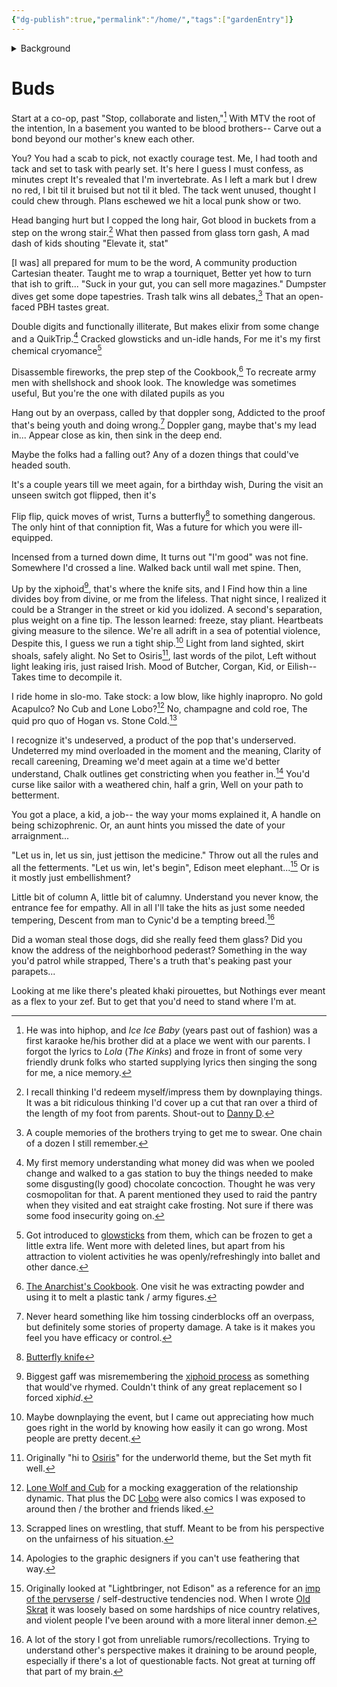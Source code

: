 ```yaml
---
{"dg-publish":true,"permalink":"/home/","tags":["gardenEntry"]}
---
```


<details><summary>Background</summary>
This is about someone I knew from 3 to ~13.  He (~2 years older than me)/his older brother(~5 years older?) were homeschooled, and we knew each other through a co-op grocery thing.
<br /><br />
At some point we stopped seeing each other.  I don't know if it was our parents fighting, life pressures, or something like pressure from a protracted custody battle that probably didn't look favorably on things like a kid stepping on a piece of glass or naively sharing stories about dumpster diving.  
<br /><br />
I was too young to understand a lot of what was going on, and my memory is a bit muddled.  He lived in a dangerous area, and his dad was mostly out of his life.  I was told he was illiterate and otherwise stunted in academics, that his brother was sexually active at 10... things like that, from a parent who hasn't always been reliable.  From the friend there were stories about crazy neighbors who'd steal or harm pets.  He'd give us knives before we walked around his block for protection, side-eyeing people we saw.  Random "street smart" advice like how to look starving for pity when selling things for a school fundraiser.
<br /><br />
~1-2 years after not getting to see him I got asked who I wanted to invite to my birthday and I was obstinate about only wanting to see him.  That led to me being dropped off some afternoon.  A little after he started smoking a blunt with an older neighbor on the stoop.  I awkwardly turned it down when offered.  
<br /><br />
The conversation in general was awkward.  Maybe he'd been hurt when we stopped seeing each other.  Maybe there were other things said I didn't have access too, or he was starting to feel the stress of an adult life that was going to be rough for him.  On my end I was excited to see him again... I'd never stopped liking him or thinking he was cool.  Probably on the spectrum and selectively mute in school, at least.  Like some of the older/alt folks I <a href=https://tildes.net/~talk/x29/hi_how_are_you_mental_health_support_and_discussion_thread_june_2021#comment-6jgt>met a couple years later</a>, there was some feeling of validation by having a friend outside of the system.  If I could fit in there, I didn't have to try to fit into regular life.
<br /><br />
Some time later when we were inside he pulled a knife on me, and kept yelling "fucking preppy, fucking preppy piece of shit".  A lot of my memory is bad, but certain things act as a bit of a checksum for me in memories.  Vivid auditory memories like that are usually pretty accurate.  I froze, and I'm guessing when the moment passed I made a call to get picked up.  I have a small scar near my xiphoid process but I can't recall if I was actually cut.
<br /><br />
Years later I saw his mom, who remained friends with an aunt, at an event.  She said he was doing okay.  He was working as a janitor, got grounded with martial arts, and was on medication for schizophrenia.  It recontectualized that maybe some things he said were from early paranoia... evil neighbors or step-sister.  I think I later heard he had a daughter and was doing well, which I really hope is the case.  During a dinner with the aunt a while back she mentioned someone in her friend group had been hurt that no one ever asked her about her son who was in jail, and this guy was who my mind snapped to.  Just a hunch.  I'm not sure I wanted to know, or maybe just like the aunt/friend group I thought that was intrusive, so I didn't ask.
</details>

# Buds

Start at a co-op, past "Stop, collaborate and listen,"[^1]
With MTV the root of the intention,
In a basement you wanted to be blood brothers--
Carve out a bond beyond our mother's knew each other.

You? You had a scab to pick, not exactly courage test.
Me, I had tooth and tack and set to task with pearly set.
It's here I guess I must confess, as minutes crept
It's revealed that I'm invertebrate. 
As I left a mark but I drew no red,
I bit til it bruised but not til it bled.
The tack went unused, thought I could chew through.
Plans eschewed we hit a local punk show or two.

Head banging hurt but I copped the long hair,
Got blood in buckets from a step on the wrong stair.[^2]
What then passed from glass torn gash,
A mad dash of kids shouting "Elevate it, stat"

[I was] all prepared for mum to be the word,
A community production Cartesian theater.
Taught me to wrap a tourniquet, 
Better yet how to turn that ish to grift...
"Suck in your gut, you can sell more magazines."
Dumpster dives get some dope tapestries.
Trash talk wins all debates,[^3]
That an open-faced PBH tastes great.

Double digits and functionally illiterate,
But makes elixir from some change and a QuikTrip.[^4]
Cracked glowsticks and un-idle hands,
For me it's my first chemical cryomance[^5]

Disassemble fireworks, the prep step of the Cookbook,[^6]
To recreate army men with shellshock and shook look.
The knowledge was sometimes useful, 
But you're the one with dilated pupils as you

Hang out by an overpass, called by that doppler song,
Addicted to the proof that's being youth and doing wrong.[^7]
Doppler gang, maybe that's my lead in...
Appear close as kin, then sink in the deep end.

Maybe the folks had a falling out?
Any of a dozen things that could've headed south.

It's a couple years till we meet again, for a birthday wish,
During the visit an unseen switch got flipped, then it's

Flip flip, quick moves of wrist,
Turns a butterfly[^8] to something dangerous.
The only hint of that conniption fit,
Was a future for which you were ill-equipped.

Incensed from a turned down dime,
It turns out "I'm good" was not fine.
Somewhere I'd crossed a line.
Walked back until wall met spine.  Then,

Up by the xiphoid[^18], that's where the knife sits, and I
Find how thin a line divides boy from divine, or me from the lifeless.
That night since, I realized it could be a 
Stranger in the street or kid you idolized. 
A second's separation, plus weight on a fine tip.
The lesson learned: freeze, stay pliant.
Heartbeats giving measure to the silence.
We're all adrift in a sea of potential violence,
Despite this, I guess we run a tight ship.[^9]
Light from land sighted, skirt shoals, safely alight.
No Set to Osiris[^10], last words of the pilot,
Left without light leaking iris, just raised Irish.
Mood of Butcher, Corgan, Kid, or Eilish--
Takes time to decompile it.

I ride home in slo-mo.
Take stock: a low blow, like highly inapropro.
No gold Acapulco? No Cub and Lone Lobo?[^11]
No, champagne and cold roe,
The quid pro quo of Hogan vs. Stone Cold.[^12]

I recognize it's undeserved, a product of the pop that's underserved.
Undeterred my mind overloaded in the moment and the meaning, 
Clarity of recall careening, 
Dreaming we'd meet again at a time we'd better understand,
Chalk outlines get constricting when you feather in.[^17]
You'd curse like sailor with a weathered chin, half a grin,
Well on your path to betterment.

You got a place, a kid, a job-- the way your moms explained it, 
A handle on being schizophrenic. 
Or, an aunt hints you missed the date of your arraignment...

"Let us in, let us sin, just jettison the medicine."
Throw out all the rules and all the fetterments.
"Let us win, let's begin", Edison meet elephant...[^13]
Or is it mostly just embellishment?

Little bit of column A, little bit of calumny.
Understand you never know, the entrance fee for empathy.
All in all I'll take the hits as just some needed tempering, 
Descent from man to Cynic'd be a tempting breed.[^16]

Did a woman steal those dogs, did she really feed them glass?
Did you know the address of the neighborhood pederast?
Something in the way you'd patrol while strapped,
There's a truth that's peaking past your parapets...

Looking at me like there's pleated khaki pirouettes, but
Nothings ever meant as a flex to your zef.
But to get that you'd need to stand where I'm at.



[^1]: He was into hiphop, and *Ice Ice Baby* (years past out of fashion) was a first karaoke he/his brother did at a place we went with our parents.  I forgot the lyrics to *Lola* (*The Kinks*) and froze in front of some very friendly drunk folks who started supplying lyrics then singing the song for me, a nice memory.
[^2]: I recall thinking I'd redeem myself/impress them by downplaying things.  It was a bit ridiculous thinking I'd cover up a cut that ran over a third of the length of my foot from parents.  Shout-out to [Danny D](https://en.wikipedia.org/wiki/Cartesian_theater).
[^3]: A couple memories of the brothers trying to get me to swear.  One chain of a dozen I still remember.
[^4]: My first memory understanding what money did was when we pooled change and walked to a gas station to buy the things needed to make some disgusting(ly good) chocolate concoction.  Thought he was very cosmopolitan for that.  A parent mentioned they used to raid the pantry when they visited and eat straight cake frosting.  Not sure if there was some food insecurity going on.
[^5]: Got introduced to [glowsticks](https://www.thegloworm.com/blog/glow-sticks-in-the-freezer) from them, which can be frozen to get a little extra life.  Went more with deleted lines, but apart from his attraction to violent activities he was openly/refreshingly into ballet and other dance.  
[^6]: [The Anarchist's Cookbook](https://en.wikipedia.org/wiki/The_Anarchist_Cookbook).  One visit he was extracting powder and using it to melt a plastic tank / army figures.
[^7]: Never heard something like him tossing cinderblocks off an overpass, but definitely some stories of property damage.  A take is it makes you feel you have efficacy or control.
[^8]: [Butterfly knife](https://www.youtube.com/watch?v=WjUQyki5V_U)
[^9]: Maybe downplaying the event, but I came out appreciating how much goes right in the world by knowing how easily it can go wrong.  Most people are pretty decent.
[^10]: Originally "hi to [Osiris](https://en.wikipedia.org/wiki/Osiris)" for the underworld theme, but the Set myth fit well.
[^11]: [Lone Wolf and Cub](https://en.wikipedia.org/wiki/Lone_Wolf_and_Cub) for a mocking exaggeration of the relationship dynamic.  That plus the DC [Lobo](https://en.wikipedia.org/wiki/Lobo_(DC_Comics)) were also comics I was exposed to around then / the brother and friends liked.
[^12]: Scrapped lines on wrestling, that stuff.  Meant to be from his perspective on the unfairness of his situation.
[^13]: Originally looked at "Lightbringer, not Edison" as a reference for an [imp of the pervserse](https://en.wikipedia.org/wiki/The_Imp_of_the_Perverse) / self-destructive tendencies nod.  When I wrote [Old Skrat](https://tildes.net/~creative/yoe/october_tildes_writing_club#comment-6vjv)  it was loosely based on some hardships of nice country relatives, and violent people I've been around with a more literal inner demon.
[^14]: He had a lot of really good qualities.  He wasn't judgmental of gender roles in the way other kids were, maybe had some sense of loyalty to a fault.  I remember him showing us how you could ever-so-briefly preserve glowsticks in a freezer.  This section was coming from the "pirouette" theme.  Some sailor-y stuff in here, too.
[^15]: There were a couple events we got taken to.  Moshpits and ~~bad~~ enthusiastic metal/punk that we went to.  The noise/pits/head banging were too much for me, but the inspiration to grow my hair out was probably seeing people with liberty spikes and the like.  One group just repeated "Devil man, devil man, more a man than you're a mannn", but I couldn't make that work and scrapped other mentions.
[^16]: A lot of the story I got from unreliable rumors/recollections.  Trying to understand other's perspective makes it draining to be around people, especially if there's a lot of questionable facts.  Not great at turning off that part of my brain.
[^17]: Apologies to the graphic designers if you can't use feathering that way.  
[^18]: Biggest gaff was misremembering the [xiphoid process](https://healthjade.net/wp-content/uploads/2019/06/xiphoid-process.jpg) as something that would've rhymed.  Couldn't think of any great replacement so I forced xiph*id*.